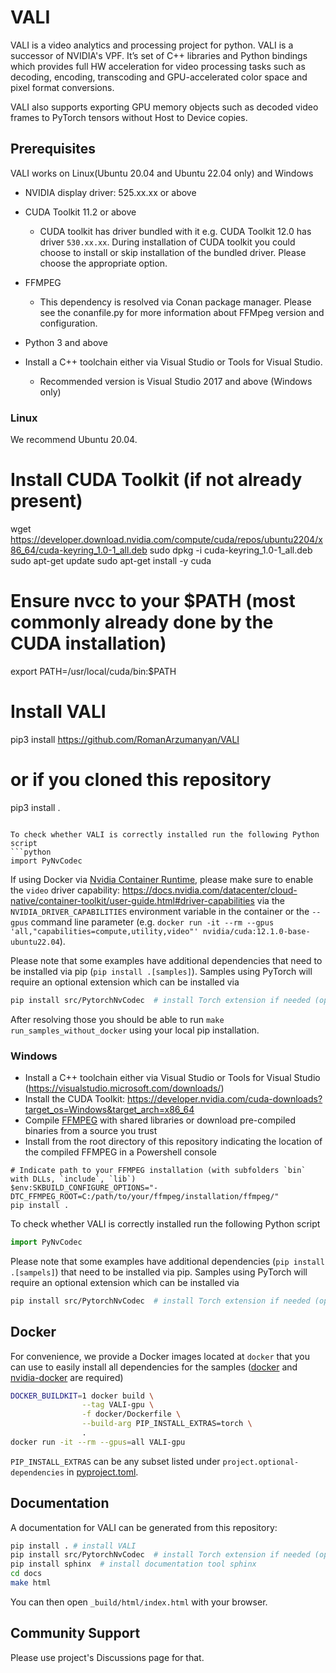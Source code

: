 # VALI

VALI is a video analytics and processing project for python. VALI is a successor of NVIDIA's VPF.
It’s set of C++ libraries and Python bindings which provides full HW acceleration for video processing tasks such as decoding, encoding, transcoding and GPU-accelerated color space and pixel format conversions.

VALI also supports exporting GPU memory objects such as decoded video frames to PyTorch tensors without Host to Device copies. 

## Prerequisites
VALI works on Linux(Ubuntu 20.04 and Ubuntu 22.04 only) and Windows

- NVIDIA display driver: 525.xx.xx or above
- CUDA Toolkit 11.2 or above 
  - CUDA toolkit has driver bundled with it e.g. CUDA Toolkit 12.0 has driver `530.xx.xx`. During installation of CUDA toolkit you could choose to install or skip installation of the bundled driver. Please choose the appropriate option.
- FFMPEG
  - This dependency is resolved via Conan package manager. Please see the conanfile.py for more information about FFMpeg version and configuration.

- Python 3 and above
- Install a C++ toolchain either via Visual Studio or Tools for Visual Studio.
  - Recommended version is Visual Studio 2017 and above
(Windows only)

### Linux

We recommend Ubuntu 20.04.

# Install CUDA Toolkit (if not already present)
wget https://developer.download.nvidia.com/compute/cuda/repos/ubuntu2204/x86_64/cuda-keyring_1.0-1_all.deb
sudo dpkg -i cuda-keyring_1.0-1_all.deb
sudo apt-get update
sudo apt-get install -y cuda
# Ensure nvcc to your $PATH (most commonly already done by the CUDA installation)
export PATH=/usr/local/cuda/bin:$PATH

# Install VALI
pip3 install https://github.com/RomanArzumanyan/VALI
# or if you cloned this repository
pip3 install .
```

To check whether VALI is correctly installed run the following Python script
```python
import PyNvCodec
```
If using Docker via [Nvidia Container Runtime](https://developer.nvidia.com/nvidia-container-runtime),
please make sure to enable the `video` driver capability: https://docs.nvidia.com/datacenter/cloud-native/container-toolkit/user-guide.html#driver-capabilities via
the `NVIDIA_DRIVER_CAPABILITIES` environment variable in the container or the `--gpus` command line parameter (e.g.
`docker run -it --rm --gpus 'all,"capabilities=compute,utility,video"' nvidia/cuda:12.1.0-base-ubuntu22.04`).

Please note that some examples have additional dependencies that need to be installed via pip (`pip install .[samples]`). 
Samples using PyTorch will require an optional extension which can be installed via
```bash
pip install src/PytorchNvCodec  # install Torch extension if needed (optional), requires "torch" to be installed before
```

After resolving those you should be able to run `make run_samples_without_docker` using your local pip installation.

### Windows

- Install a C++ toolchain either via Visual Studio or Tools for Visual Studio (https://visualstudio.microsoft.com/downloads/)
- Install the CUDA Toolkit: https://developer.nvidia.com/cuda-downloads?target_os=Windows&target_arch=x86_64
- Compile [FFMPEG](https://github.com/FFmpeg/FFmpeg/) with shared libraries or download pre-compiled binaries from a source you trust
- Install from the root directory of this repository indicating the location of the compiled FFMPEG in a Powershell console
```pwsh
# Indicate path to your FFMPEG installation (with subfolders `bin` with DLLs, `include`, `lib`)
$env:SKBUILD_CONFIGURE_OPTIONS="-DTC_FFMPEG_ROOT=C:/path/to/your/ffmpeg/installation/ffmpeg/" 
pip install .
```
To check whether VALI is correctly installed run the following Python script
```python
import PyNvCodec
```
Please note that some examples have additional dependencies (`pip install .[sampels]`) that need to be installed via pip. 
Samples using PyTorch will require an optional extension which can be installed via

```bash
pip install src/PytorchNvCodec  # install Torch extension if needed (optional), requires "torch" to be installed before
```

## Docker

For convenience, we provide a Docker images located at `docker` that you can use to easily install all dependencies for
the samples ([docker](https://docs.docker.com/engine/install/ubuntu/) and [nvidia-docker](https://docs.nvidia.com/datacenter/cloud-native/container-toolkit/install-guide.html)
are required)


```bash
DOCKER_BUILDKIT=1 docker build \
                --tag VALI-gpu \
                -f docker/Dockerfile \
                --build-arg PIP_INSTALL_EXTRAS=torch \
                .
docker run -it --rm --gpus=all VALI-gpu
```

`PIP_INSTALL_EXTRAS` can be any subset listed under `project.optional-dependencies` in [pyproject.toml](pyproject.toml).

## Documentation

A documentation for VALI can be generated from this repository:
```bash
pip install . # install VALI
pip install src/PytorchNvCodec  # install Torch extension if needed (optional), requires "torch" to be installed before
pip install sphinx  # install documentation tool sphinx
cd docs
make html
```
You can then open `_build/html/index.html` with your browser.

## Community Support
Please use project's Discussions page for that.
